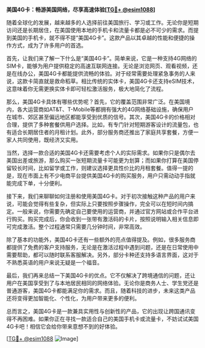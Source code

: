 **美国4G卡：畅游美国网络，尽享高速体验[[TG💪+ @esim1088](https://t.me/s/esim1088)]**

随着全球化的发展，越来越多的人选择前往美国旅行、学习或工作。无论你是短期访问还是长期居住，在美国使用本地的手机卡和流量卡都是必不可少的需求。而提到美国的手机卡，就不得不提“美国4G卡”。这款产品以其卓越的性能和便捷的操作方式，成为了许多用户的首选。

首先，让我们来了解一下什么是“美国4G卡”。简单来说，它是一种支持4G网络的SIM卡，能够为用户提供稳定的高速互联网连接。无论是浏览网页、观看视频，还是在线办公，美国4G卡都能提供流畅的体验。对于经常需要处理紧急事务的人来说，这款卡简直就是救命稻草。相比传统的实体卡，美国4G卡还支持eSIM技术，这意味着你无需更换实体卡即可轻松激活服务，极大地简化了流程。

那么，美国4G卡具体有哪些优势呢？首先，它的覆盖范围非常广泛。在美国境内，各大运营商如AT&T、T-Mobile等都拥有强大的4G网络基础设施，确保用户在城市、郊区甚至偏远地区都能享受到优质的信号。其次，美国4G卡的价格相对合理，提供了多种套餐供用户选择。比如，有专门针对短期游客设计的流量包，也有适合长期居住者的月租计划。此外，部分服务商还推出了家庭共享套餐，方便一家人共同使用，既经济又实用。

当然，选择一款合适的美国4G卡还需要考虑个人的实际需求。如果你只是偶尔去美国出差或旅游，那么购买一张短期流量卡可能更为划算；而如果你打算在美国停留较长时间，比如留学或工作，则建议选择更具性价比的月租套餐。值得一提的是，现在市面上有不少电商平台提供美国4G卡的购买服务，用户只需动动手指就能完成下单，十分便利。

接下来，我们来聊聊如何注册和使用美国4G卡。对于初次接触这种产品的用户来说，可能会觉得有些复杂，但实际上只要按照步骤操作，完全可以在短时间内搞定。一般来说，你需要先确定自己要使用的运营商，并通过官方网站或合作平台进行购买。购买完成后，你会收到一张带有激活码的卡片，按照说明输入相关信息即可完成激活。整个过程通常只需要几分钟时间，非常高效。

除了基本的功能外，美国4G卡还有一些额外的亮点值得提及。例如，很多服务商都提供了免费的客户支持服务，无论是在激活过程中遇到问题，还是在日常使用中需要帮助，都可以随时联系客服解决。另外，部分卡种还支持多语言界面，这对于不熟悉英语的用户来说无疑是一个福音。

最后，我们再来总结一下美国4G卡的优点。它不仅解决了跨境通信的问题，还让用户在美国享受到了与本地居民相同的网络体验。无论你是商务人士、学生党还是普通游客，美国4G卡都能满足你的需求。而且，随着科技的进步，未来这类产品还将变得更加智能化、个性化，为用户带来更多的便利。

总而言之，美国4G卡是一款兼具实用性与创新性的产品，它的出现让跨国通讯变得不再困难。如果你正在寻找一款适合自己的美国手机卡或流量卡，不妨试试美国4G卡吧！相信它会给你带来意想不到的好体验。

[[TG💪+ @esim1088](https://t.me/s/esim1088) ![Image](https://i.postimg.cc/4NQfJmqS/Snipaste-2025-05-13-00-14-12.png)]